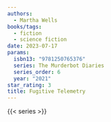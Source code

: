 ```yaml
---
authors:
  - Martha Wells
books/tags:
  - fiction
  - science fiction
date: 2023-07-17
params:
  isbn13: "9781250765376"
  series: The Murderbot Diaries
  series_order: 6
  year: "2021"
star_rating: 3
title: Fugitive Telemetry
---
```


<!--more-->

{{< series >}}